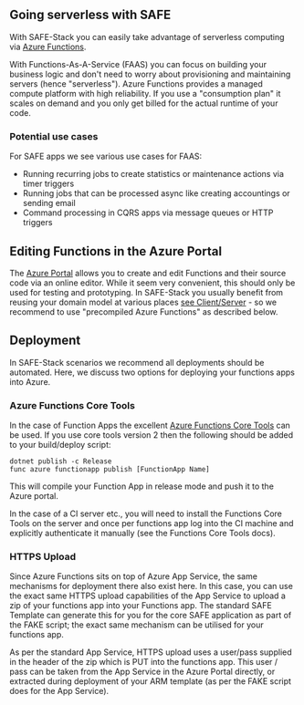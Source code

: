 ## Going serverless with SAFE

With SAFE-Stack you can easily take advantage of serverless computing via [Azure Functions](https://azure.microsoft.com/en-us/services/functions/).

With Functions-As-A-Service (FAAS) you can focus on building your business logic and don't need to worry about provisioning and maintaining servers (hence "serverless"). Azure Functions provides a managed compute platform with high reliability. If you use a "consumption plan" it scales on demand and you only get billed for the actual runtime of your code.

### Potential use cases

For SAFE apps we see various use cases for FAAS:

* Running recurring jobs to create statistics or maintenance actions via timer triggers
* Running jobs that can be processed async like creating accountings or sending email 
* Command processing in CQRS apps via message queues or HTTP triggers


## Editing Functions in the Azure Portal

The [Azure Portal](https://portal.azure.com) allows you to create and edit Functions and their source code via an online editor. While it seem very convenient, this should only be used for testing and prototyping. In SAFE-Stack you usually benefit from reusing your domain model at various places [see Client/Server](feature-clientserver.md) - so we recommend to use "precompiled Azure Functions" as described below.

## Deployment
In SAFE-Stack scenarios we recommend all deployments should be automated. Here, we discuss two options for deploying your functions apps into Azure.

### Azure Functions Core Tools
In the case of Function Apps the excellent [Azure Functions Core Tools](https://github.com/Azure/azure-functions-core-tools) can be used. If you use core tools version 2 then the following should be added to your build/deploy script:

    dotnet publish -c Release
    func azure functionapp publish [FunctionApp Name]

This will compile your Function App in release mode and push it to the Azure portal.

In the case of a CI server etc., you will need to install the Functions Core Tools on the server and once per functions app log into the CI machine and explicitly authenticate it manually (see the Functions Core Tools docs).

### HTTPS Upload
Since Azure Functions sits on top of Azure App Service, the same mechanisms for deployment there also exist here. In this case, you can use the exact same HTTPS upload capabilities of the App Service to upload a zip of your functions app into your Functions app. The standard SAFE Template can generate this for you for the core SAFE application as part of the FAKE script; the exact same mechanism can be utilised for your functions app.

As per the standard App Service, HTTPS upload uses a user/pass supplied in the header of the zip which is PUT into the functions app. This user / pass can be taken from the App Service in the Azure Portal directly, or extracted during deployment of your ARM template (as per the FAKE script does for the App Service).
